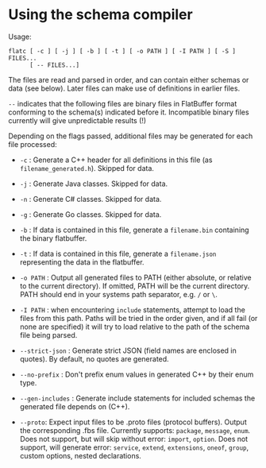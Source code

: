 # Using the schema compiler

Usage:

    flatc [ -c ] [ -j ] [ -b ] [ -t ] [ -o PATH ] [ -I PATH ] [ -S ] FILES...
          [ -- FILES...]

The files are read and parsed in order, and can contain either schemas
or data (see below). Later files can make use of definitions in earlier
files.

`--` indicates that the following files are binary files in
FlatBuffer format conforming to the schema(s) indicated before it.
Incompatible binary files currently will give unpredictable results (!)

Depending on the flags passed, additional files may
be generated for each file processed:

-   `-c` : Generate a C++ header for all definitions in this file (as
    `filename_generated.h`). Skipped for data.

-   `-j` : Generate Java classes. Skipped for data.

-   `-n` : Generate C# classes. Skipped for data.

-   `-g` : Generate Go classes. Skipped for data.

-   `-b` : If data is contained in this file, generate a
    `filename.bin` containing the binary flatbuffer.

-   `-t` : If data is contained in this file, generate a
    `filename.json` representing the data in the flatbuffer.

-   `-o PATH` : Output all generated files to PATH (either absolute, or
    relative to the current directory). If omitted, PATH will be the
    current directory. PATH should end in your systems path separator,
    e.g. `/` or `\`.

-   `-I PATH` : when encountering `include` statements, attempt to load the
    files from this path. Paths will be tried in the order given, and if all
    fail (or none are specified) it will try to load relative to the path of
    the schema file being parsed.

-   `--strict-json` : Generate strict JSON (field names are enclosed in quotes).
    By default, no quotes are generated.

-   `--no-prefix` : Don't prefix enum values in generated C++ by their enum
    type.

-   `--gen-includes` : Generate include statements for included schemas the
    generated file depends on (C++).

-   `--proto`: Expect input files to be .proto files (protocol buffers).
    Output the corresponding .fbs file.
    Currently supports: `package`, `message`, `enum`.
    Does not support, but will skip without error: `import`, `option`.
    Does not support, will generate error: `service`, `extend`, `extensions`,
    `oneof`, `group`, custom options, nested declarations.
